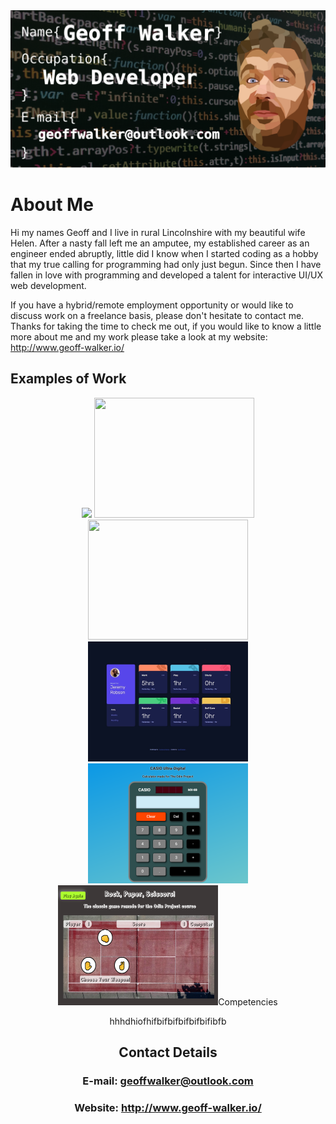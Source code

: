 <img src="https://github.com/Geoff-Walker/Geoff-Walker/blob/main/my-banner.png">

# About Me
Hi my names Geoff and I live in rural Lincolnshire with my beautiful wife Helen. After a nasty fall left me an amputee, my established career as an engineer ended abruptly, little did I know when I started coding as a hobby that my true calling for programming had only just begun. Since then I have fallen in love with programming and developed a talent for interactive UI/UX web development.

If you have a hybrid/remote employment opportunity or would like to discuss work on a freelance basis, please don't hesitate to contact me. Thanks for taking the time to check me out, if you would like to know a little more about me and my work please take a look at my website: http://www.geoff-walker.io/

## Examples of Work
<div align="center">
<img src="https://github.com/Geoff-Walker/Geoff-Walker/blob/main/Aspects%20of%20beauty.gif.gif" width="256">
<img src="https://github.com/Geoff-Walker/Geoff-Walker/blob/main/geoff-walker.io.gif" width="256" height="192">
<img src="https://github.com/Geoff-Walker/Geoff-Walker/blob/main/Projects.gif" width="256" height="192">
<img src="https://github.com/Geoff-Walker/portfolio-geoff-walker.io/blob/main/Images/project-images/fem-json-activity.jpeg" width="256">
<img src="https://github.com/Geoff-Walker/odin-calculator/blob/main/calculator.jpeg" width="256">
<img src="https://github.com/Geoff-Walker/Geoff-Walker/blob/main/rps.png" width="256"  height="192>
</div>

## Competencies
hhhdhiofhifbifbifbifbifbifibfb 

## Contact Details
### E-mail:   geoffwalker@outlook.com 
### Website:  http://www.geoff-walker.io/
